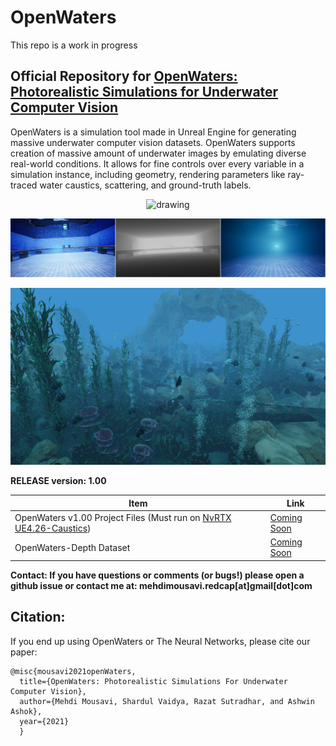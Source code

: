 



# OpenWaters

This repo is a work in progress

## Official Repository for [OpenWaters: Photorealistic Simulations for Underwater Computer Vision](https://doi.org/10.1145/3491315.3491336)

OpenWaters is a simulation tool made in Unreal Engine for generating massive underwater computer vision datasets. OpenWaters supports creation of massive amount of underwater images by emulating diverse real-world conditions. It allows for fine controls over every variable in a simulation instance, including geometry, rendering parameters like ray-traced water caustics, scattering, and ground-truth labels.

<p align="center">
  <img src="Assets/Demo.gif" alt="drawing" width="600"/>
</p>

<p align="center">
  <img src="Assets/Demo.png" alt="drawing" width="600"/>
</p>
<p align="center">
  
  <p align="center">
  <img src="Assets/Openw_1.png" alt="drawing" width="600"/>
</p>
  

**RELEASE version: 1.00**
    
 

|Item| Link |
|--|--|
| OpenWaters v1.00 Project Files (Must run on [NvRTX UE4.26-Caustics](https://lens.cs.gsu.edu/))| [Coming Soon](https://lens.cs.gsu.edu/) |
| OpenWaters-Depth Dataset | [Coming Soon](https://lens.cs.gsu.edu/) |
    

**Contact: 
If you have questions or comments (or bugs!) please open a github issue or contact me at:
mehdimousavi.redcap[at]gmail[dot]com**



## Citation:
If you end up using OpenWaters or The Neural Networks, please cite our paper: 

    @misc{mousavi2021openWaters,
      title={OpenWaters: Photorealistic Simulations For Underwater Computer Vision}, 
      author={Mehdi Mousavi, Shardul Vaidya, Razat Sutradhar, and Ashwin Ashok},
      year={2021}
      }
